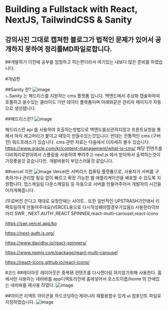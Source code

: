 # Building a Fullstack with React, NextJS, TailwindCSS & Sanity 

## 강의사진 그대로 캡쳐한 블로그가 법적인 문제가 있어서 공개하지 못하여 정리를MD파일로합니다. 
##개발하기 이전에 공부를 엄청하고 하는편이라서 여기있는 내보다 많은 준비를 하였습니다.

#개념편

##Sanity 란?
![image](https://user-images.githubusercontent.com/92924243/236942423-8d8e910a-adce-484f-bfe3-7704a0fbdce4.png)
<BR>
ㄴSanity 는 해드리스를 지원하는 cms 플렛폼 입니다. 백엔드에서 추상화 캡슐화하여 호풀하고 쓸수있는 클라이드 기반 데이터 폴렛폼이며
아래와같은 관리자 페이지가 자동으로 생성됍니다.
<!--  관리자페이지 -->
<!-- 관리자페이지설명링크 -->

##해드리스란?
![image](https://user-images.githubusercontent.com/92924243/236944644-116506f8-f563-4232-bbd6-96bcf2bf49be.png)

해드리스란 api 를 사용하여 호출하는방법으로 백엔드를상관하지않고 프론트요청을 통해서 마치 레고머리가 붙이고 때듯이 만들수있는것입니다.
반대는 전통적인 cms (구버전) 워드프레스가 있습니다.
cms 관련 자료는 다음에서 더자세히 볼수 있습니다.
https://www.oracle.com/kr/content-management/what-is-cms/
해당 컨텐츠를 디비쿼리로받아와서 스플링을 사용하여 뿌려주고 next.js 에서 받아와서 출력하는것이 가장좋을것 같습니다만. 개발비용이 부담스러울것 같습니다.

##vercel 이란
![image](https://user-images.githubusercontent.com/92924243/236946335-24bde62c-e5bb-4514-8158-8c92c2f56a24.png)
Vercel은 서버리스 컴퓨팅 플랫폼으로, 사용자가 서버를 구축하거나 관리할 필요 없이 빠르고 확장 가능한 웹 애플리케이션을 배포할 수 있도록 지원합니다.
업스케일링 다운스케일링 등 자동으로 서버를 만들어주어서 개발자의 시간을 아끼게해줍니다.

(무료버전 쓴다고 재대로 요청안돼는 사이트.. 또한 일반적인 UPSTRASH가안돼서 리팩토링하게 만들어주네요(VERCEL용으로 다시작성해야할경우가있음))
사용한라이브러리 SWR , NEXT.AUTH ,REACT.SPINNER,react-multi-carousel,react-icons

<https://swr.vercel.app/ko>

<https://next-auth.js.org/>

<https://www.davidhu.io/react-spinners/>
   
<https://www.npmjs.com/package/react-multi-carousel>

<https://react-icons.github.io/react-icons/>


 #코드
 ##레이아웃
 레이아웃은 중복됀 컨텐츠를 다시랜더링 하지않기위해 사용한다. 홈에서만 사용하는 네비바를 app디렉토리안에 홈에넣어서 호스트이름/home 의 안에있는 네비바를 재사용 하였다.
 ![image](https://user-images.githubusercontent.com/92924243/236949617-0646d124-55a7-497e-a78b-876562262235.png)
 
 ##아이콘
리엑트 아이콘을 하드코딩하는게아니라 재활용할수 있게 ui 컴포넌트 파일로 지정하였습니다.
 ![image](https://user-images.githubusercontent.com/92924243/236950054-77d86847-d115-44c5-a6e2-2fe2c2af602e.png)


